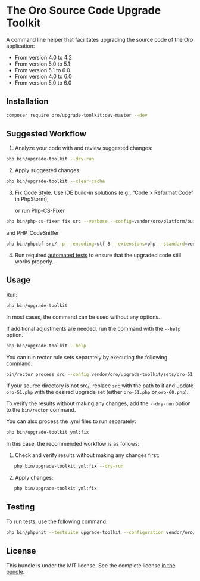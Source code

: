 # The Oro Source Code Upgrade Toolkit

A command line helper that facilitates upgrading the source code of the Oro application:
 * From version 4.0 to 4.2
 * From version 5.0 to 5.1
 * From version 5.1 to 6.0
 * From version 4.0 to 6.0
 * From version 5.0 to 6.0

Installation
------------

```bash
composer require oro/upgrade-toolkit:dev-master --dev
```

Suggested Workflow
------------------

1. Analyze your code with and review suggested changes:

```bash
php bin/upgrade-toolkit --dry-run
```

2. Apply suggested changes:

```bash
php bin/upgrade-toolkit --clear-cache
```

3. Fix Code Style. Use IDE build-in solutions (e.g., “Code > Reformat Code” in PhpStorm),

   or run Php-CS-Fixer
   
```bash
php bin/php-cs-fixer fix src --verbose --config=vendor/oro/platform/build/.php-cs-fixer.php
```

and PHP_CodeSniffer

```bash
php bin/phpcbf src/ -p --encoding=utf-8 --extensions=php --standard=vendor/oro/platform/build/Oro/phpcs.xml
```

4. Run required [automated  tests](https://doc.oroinc.com/backend/automated-tests/) to ensure that the upgraded code still works properly.


Usage
-----

Run:
```bash
php bin/upgrade-toolkit
```
In most cases, the command can be used without any options.

If additional adjustments are needed, run the command with the `--help` option.

```bash
php bin/upgrade-toolkit --help
```

You can run rector rule sets separately by executing the following command:

```bash
bin/rector process src --config vendor/oro/upgrade-toolkit/sets/oro-51.php
```

If your source directory is not src/, replace `src` with the path to it and update `oro-51.php` with the desired upgrade set (either `oro-51.php` or `oro-60.php`).

To verify the results without making any changes, add the `--dry-run` option to the `bin/rector` command.

You can also process the .yml files to run separately:
```bash
php bin/upgrade-toolkit yml:fix
```
In this case, the recommended workflow is as follows:

1. Check and verify results without making any changes first:
```bash
   php bin/upgrade-toolkit yml:fix --dry-run
```

2. Apply changes:
```bash
   php bin/upgrade-toolkit yml:fix
```

Testing
-------

To run tests, use the following command:

```bash
php bin/phpunit --testsuite upgrade-toolkit --configuration vendor/oro/upgrade-toolkit/phpunit.xml.dist
```

License
-------

This bundle is under the MIT license. See the complete license [in the bundle](LICENSE).
